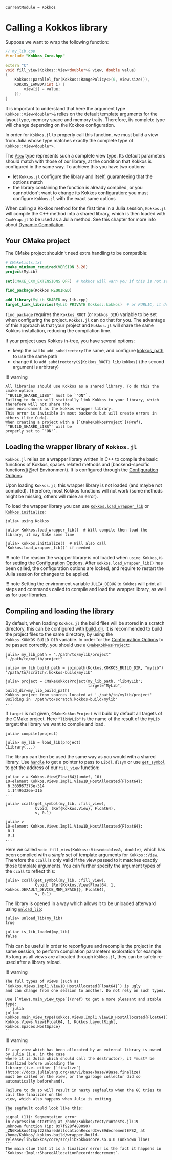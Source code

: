 ```@meta
CurrentModule = Kokkos
```

# Calling a Kokkos library


Suppose we want to wrap the following function:

```c++
// my_lib.cpp
#include "Kokkos_Core.hpp"

extern "C"
void fill_view(Kokkos::View<double*>& view, double value)
{
    Kokkos::parallel_for(Kokkos::RangePolicy<>(0, view.size()),
    KOKKOS_LAMBDA(int i) {
        view[i] = value;
    });
}
```

It is important to understand that here the argument type `Kokkos::View<double*>&` relies on the
default template arguments for the layout type, memory space and memory traits.
Therefore, its complete type will change depending on the Kokkos configuration.

In order for `Kokkos.jl` to properly call this function, we must build a view from Julia whose type
matches exactly the complete type of `Kokkos::View<double*>`.

The [`View`](@ref) type represents such a complete view type.
Its default parameters should match with those of our library, at the condition that Kokkos is
configured in the same way.
To achieve this you have two options:
 - let `Kokkos.jl` configure the library and itself, guaranteeing that the options match
 - the library containing the function is already compiled, or you cannot/don't want to change its
   Kokkos configuration: you must configure `Kokkos.jl` with the exact same options

When calling a Kokkos method for the first time in a Julia session, `Kokkos.jl` will compile the
C++ method into a shared library, which is then loaded with `CxxWrap.jl` to be used as a Julia
method.
See this chapter for more info about [Dynamic Compilation](@ref).


## Your CMake project

The CMake project shouldn't need extra handling to be compatible:

```cmake
# CMakeLists.txt
cmake_minimum_required(VERSION 3.20)
project(MyLib)

set(CMAKE_CXX_EXTENSIONS OFF)  # Kokkos will warn you if this is not set to OFF

find_package(Kokkos REQUIRED)

add_library(MyLib SHARED my_lib.cpp)
target_link_libraries(MyLib PRIVATE Kokkos::kokkos)  # or PUBLIC, it doesn't matter
```

`find_package` requires the `Kokkos_ROOT` (or `Kokkos_DIR`) variable to be set when configuring the
project. `Kokkos.jl` can do that for you.
The advantage of this approach is that your project and `Kokkos.jl` will share the same Kokkos
installation, reducing the compilation time.

If your project uses Kokkos in-tree, you have several options: 
 - keep the call to `add_subdirectory` the same, and configure [kokkos_path](@ref) to use the same
   path
 - change it to `add_subdirectory(${Kokkos_ROOT} lib/kokkos)` (the second argument is arbitrary)


!!! warning

    All libraries should use Kokkos as a shared library. To do this the cmake option
    `"BUILD_SHARED_LIBS"` must be `"ON"`.
    Failing to do so will statically link Kokkos to your library, which therefore will not share the
    same environment as the kokkos wrapper library.
    This error is invisible in most backends but will create errors in others (like Cuda).
    When creating a project with a [`CMakeKokkosProject`](@ref), `"BUILD_SHARED_LIBS"` will be
    properly set to `"ON"`.


## Loading the wrapper library of `Kokkos.jl`

`Kokkos.jl` relies on a wrapper library written in C++ to compile the basic functions of Kokkos,
spaces related methods and [backend-specific functions](@ref Environment).
It is configured through the [Configuration Options](@ref).

Upon loading `Kokkos.jl`, this wrapper library is not loaded (and maybe not compiled).
Therefore, most Kokkos functions will not work (some methods might be missing, others will raise an
error).

To load the wrapper library you can use [`Kokkos.load_wrapper_lib`](@ref) or
[`Kokkos.initialize`](@ref):

```julia-repl
julia> using Kokkos

julia> Kokkos.load_wrapper_lib()  # Will compile then load the library, it may take some time

julia> Kokkos.initialize()  # Will also call `Kokkos.load_wrapper_lib()` if needed

```

!!! note
    The reason the wrapper library is not loaded when `using Kokkos`, is for setting the
    [Configuration Options](@ref).
    After `Kokkos.load_wrapper_lib()` has been called, the configuration options are locked, and
    require to restart the Julia session for changes to be applied.

!!! note
    Setting the environment variable `JULIA_DEBUG` to `Kokkos` will print all steps and commands
    called to compile and load the wrapper library, as well as for user libraries.


## Compiling and loading the library

By default, when loading `Kokkos.jl` the build files will be stored in a scratch directory, this can
be configured with [build_dir](@ref).
It is recommended to build the project files to the same directory, by using the
`Kokkos.KOKKOS_BUILD_DIR` variable.
In order for the [Configuration Options](@ref) to be passed correctly, you should use a
[`CMakeKokkosProject`](@ref):

```julia-repl
julia> my_lib_path = "./path/to/mylib/project"
"./path/to/mylib/project"

julia> my_lib_build_path = joinpath(Kokkos.KOKKOS_BUILD_DIR, "mylib")
"/path/to/scratch/.kokkos-build/mylib"

julia> project = CMakeKokkosProject(my_lib_path, "libMyLib";
                                    target="MyLib", build_dir=my_lib_build_path)
Kokkos project from sources located at './path/to/mylib/project'
Building in '/path/to/scratch.kokkos-build/mylib'
...
```

If `target` is not given, `CMakeKokkosProject` will build by default all targets of the CMake
project.
Here `"libMyLib"` is the name of the result of the `MyLib` target: the library we want to compile
and load.

```julia-repl
julia> compile(project)

julia> my_lib = load_lib(project)
CLibrary(...)
```

The library can then be used the same way as you would with a shared library.
Use [`handle`](@ref) to get a pointer to pass to `Libdl.dlsym` or use [`get_symbol`](@ref) to get
the address of our `fill_view` function:

```julia-repl
julia> v = Kokkos.View{Float64}(undef, 10)
10-element Kokkos.Views.Impl1.View1D_HostAllocated{Float64}:
 6.365987373e-314
 1.14495326e-316
...

julia> ccall(get_symbol(my_lib, :fill_view),
             Cvoid, (Ref{Kokkos.View}, Float64),
             v, 0.1)

julia> v
10-element Kokkos.Views.Impl1.View1D_HostAllocated{Float64}:
 0.1
 0.1
...
```

Here we called `void fill_view(Kokkos::View<double>&, double)`, which has been compiled with a
_single_ set of template arguments for `Kokkos::View`. Therefore the `ccall` is only valid if the
view passed to it matches exactly those template arguments. You can further specify the argument
types of the `ccall` to reflect this:

```julia-repl
julia> ccall(get_symbol(my_lib, :fill_view),
             Cvoid, (Ref{Kokkos.View{Float64, 1, Kokkos.DEFAULT_DEVICE_MEM_SPACE}}, Float64),
             v, 0.1)
```

The library is opened in a way which allows it to be unloaded afterward using [`unload_lib`](@ref):

```julia-repl
julia> unload_lib(my_lib)
true

julia> is_lib_loaded(my_lib)
false
```

This can be useful in order to reconfigure and recompile the project in the same session, to perform
compilation parameters exploration for example.
As long as all views are allocated through `Kokkos.jl`, they can be safely re-used after a library
reload.

!!! warning

    The full types of views (such as `Kokkos.Views.Impl1.View1D_HostAllocated{Float64}`) is ugly
    and can change from one session to another. Do not rely on such types.
    
    Use [`Views.main_view_type`](@ref) to get a more pleasant and stable type:
    ```julia
    julia> Kokkos.main_view_type(Kokkos.Views.Impl1.View1D_HostAllocated{Float64})
    Kokkos.Views.View{Float64, 1, Kokkos.LayoutRight, Kokkos.Spaces.HostSpace}
    ```

!!! warning

    If any view which has been allocated by an external library is owned by Julia (i.e. in the case
    where it is Julia which should call the destructor), it *must* be finalized before unloading the
    library (i.e. either [`finalize`](https://docs.julialang.org/en/v1/base/base/#Base.finalize)
    must be called on the view, or the garbage collector did so automatically beforehand).

    Failure to do so will result in nasty segfaults when the GC tries to call the finalizer on the
    view, which also happens when Julia is exiting.

    The segfault could look like this:
    ```
    signal (11): Segmentation error
    in expression starting at /home/Kokkos/test/runtests.jl:19
    unknown function (ip: 0x7f928f488090)
    _ZN6Kokkos4Impl22SharedAllocationRecordIvvE9decrementEPS2_ at /home/Kokkos/.kokkos-build/wrapper-build-release/lib/kokkos/core/src/libkokkoscore.so.4.0 (unknown line)
    ```
    The main clue that it is a finalizer error is the fact it happens in
    `Kokkos::Impl::SharedAllocationRecord::decrement`.

